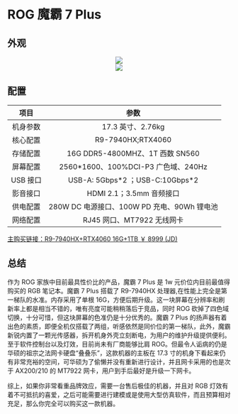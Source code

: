 # ROG 魔霸 7 Plus

## 外观

<div style="margin: 0 auto; text-align: center; width: 50%"><img src="./assets/魔霸7plus%201.jpg" /></div>

<div style="margin: 0 auto; text-align: center; width: 50%"><img src="./assets/魔霸7plus%202.jpg" /></div>

## 配置

|   项目   |                    参数                     |
| :------: | :-----------------------------------------: |
| 机身参数 |              17.3 英寸、2.76kg              |
| 核心配置 |              R9-7940HX;RTX4060              |
| 存储配置 |       16G DDR5-4800MHZ、1T 西数 SN560       |
| 屏幕配置 |    2560\*1600、100%DCI-P3 广色域、240Hz     |
| USB 接口 |      USB-A: 5Gbps\*2 ；USB-C:10Gbps\*2      |
| 影音接口 |          HDMI 2.1；3.5mm 音频接口           |
| 供电配置 | 280W DC 电源接口、100W PD 充电、90Wh 锂电池 |
| 网络配置 |         RJ45 网口、MT7922 无线网卡          |

[主购买链接：R9-7940HX+RTX4060 16G+1TB ￥ 8999 (JD)](https://3.cn/23-hpBrN)

## 总结

作为 ROG 家族中目前最具性价比的产品，魔霸 7 Plus 是 1w 元价位内目前最值得购买的 RGB 笔记本。魔霸 7 Plus 搭载了 R9-7940HX 处理器,在性能上完全是第一梯队的水准。内存采用了单根 16G，方便后期升级。这一块屏幕在分辨率和刷新率上都是相当不错的，唯有亮度可能稍稍落后于竞品，同时 ROG 砍掉了四色域切换，十分可惜，但这块屏幕的色准仍是十分优秀的。魔霸 7 Plus 的扬声器有着出色的素质，即便全机仅搭载了两组，听感依然是同价位的第一梯队，此外，魔霸新锐内置了一颗光传感器，拆开机身外壳立刻断电，为用户的维护升级提供便利。至于软件控制台以及灯效，目前尚未有厂商能够比肩 ROG。但最令人诟病的仍是华硕的祖宗之法网卡硬盘“叠叠乐”，这款机器的主板在 17.3 寸的机身下看起来仍有非常充裕的空间，可华硕为了偷懒并没有重新进行设计，并且网卡采用的也是次于 AX200/210 的 MT7922 网卡，用户到手后最好是升级一下网卡。

综上，如果你非常看重品牌效应，需要一台售后极佳的机器，并且对 RGB 灯效有着不可抵抗的喜爱，之后可能需要进行建模或是使用大型仿真软件，而且预算相对充足，那么你完全可以购买这一款机器。
